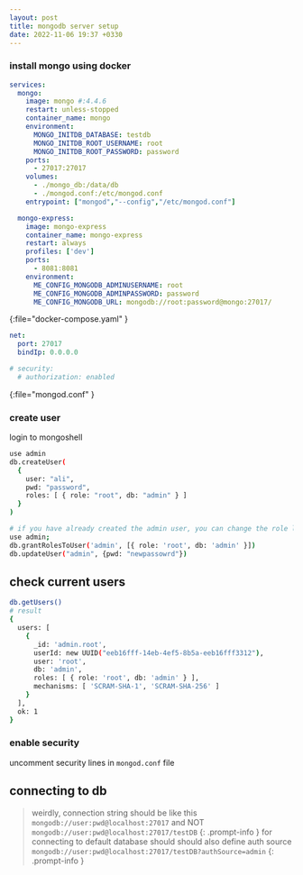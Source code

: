 ```yaml
---
layout: post
title: mongodb server setup
date: 2022-11-06 19:37 +0330
---
```



### install mongo using docker
```yml
services:
  mongo:
    image: mongo #:4.4.6
    restart: unless-stopped
    container_name: mongo
    environment:
      MONGO_INITDB_DATABASE: testdb
      MONGO_INITDB_ROOT_USERNAME: root
      MONGO_INITDB_ROOT_PASSWORD: password
    ports:
      - 27017:27017
    volumes:
      - ./mongo_db:/data/db
      - ./mongod.conf:/etc/mongod.conf
    entrypoint: ["mongod","--config","/etc/mongod.conf"]

  mongo-express:
    image: mongo-express
    container_name: mongo-express
    restart: always
    profiles: ['dev']
    ports:
      - 8081:8081
    environment:
      ME_CONFIG_MONGODB_ADMINUSERNAME: root
      ME_CONFIG_MONGODB_ADMINPASSWORD: password
      ME_CONFIG_MONGODB_URL: mongodb://root:password@mongo:27017/

```
{:file="docker-compose.yaml" }


```yaml
net:
  port: 27017
  bindIp: 0.0.0.0

# security:
  # authorization: enabled
```
{:file="mongod.conf" }


### create user
login to mongoshell
```bash
use admin
db.createUser(
  {
    user: "ali",
    pwd: "password",
    roles: [ { role: "root", db: "admin" } ]
  }
)

# if you have already created the admin user, you can change the role like this:
use admin;
db.grantRolesToUser('admin', [{ role: 'root', db: 'admin' }])
db.updateUser("admin", {pwd: "newpassowrd"})
```
## check current users
```bash
db.getUsers()
# result
{
  users: [
    {
      _id: 'admin.root',
      userId: new UUID("eeb16fff-14eb-4ef5-8b5a-eeb16fff3312"),
      user: 'root',
      db: 'admin',
      roles: [ { role: 'root', db: 'admin' } ],
      mechanisms: [ 'SCRAM-SHA-1', 'SCRAM-SHA-256' ]
    }
  ],
  ok: 1
}
```

### enable security
uncomment security lines in `mongod.conf` file

## connecting to db
> weirdly, connection string should be like this `mongodb://user:pwd@localhost:27017` and NOT `mongodb://user:pwd@localhost:27017/testDB`
{: .prompt-info }
> for connecting to default database should should also define auth source `mongodb://user:pwd@localhost:27017/testDB?authSource=admin`
{: .prompt-info }